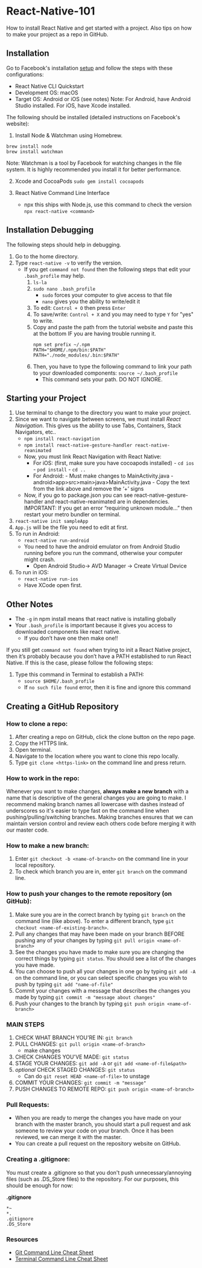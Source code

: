 # React-Native-101
How to install React Native and get started with a project. Also tips on how to make your project as a repo in GitHub. 

## Installation 
Go to Facebook's installation [setup](https://reactnative.dev/docs/environment-setup) and follow the steps with these configurations: 
- React Native CLI Quickstart 
- Development OS: macOS
- Target OS: Android or iOS (see notes) 
Note: For Android, have Android Studio installed. For iOS, have Xcode installed.

The following should be installed (detailed instructions on Facebook's website):
1. Install Node & Watchman using Homebrew.
  ```
  brew install node 
  brew install watchman
  ```
Note: Watchman is a tool by Facebook for watching changes in the file system. It is highly recommended you install it for better performance. 

2. Xcode and CocoaPods 
  `sudo gem install cocoapods`

3. React Native Command Line Interface 
   - npx this ships with Node.js, use this command to check the version 
   `npx react-native <command>`

## Installation Debugging 
The following steps should help in debugging. 
1. Go to the home directory. 
2. Type `react-native -v` to verify the version. 
   - If you get `command not found` then the following steps that edit your `.bash_profile` may help. 
     1. `ls-la` 
     2. `sudo nano .bash_profile`
        - `sudo` forces your computer to give access to that file 
        - `nano` gives you the ability to write/edit it 
     3. To edit: `Control + O` then press `Enter` 
     4. To save/write: `Control + X` and you may need to type `Y` for "yes" to write. 
     5. Copy and paste the path from the tutorial website and paste this at the bottom IF you are having trouble running it. 
        ```
        npm set prefix ~/.npm
        PATH="$HOME/.npm/bin:$PATH"
        PATH="./node_modules/.bin:$PATH"
        ```
     6. Then, you have to type the following command to link your path to your downloaded components: 
        `source ~/.bash_profile`
        - This command sets your path. DO NOT IGNORE.
        
## Starting your Project
1. Use terminal to change to the directory you want to make your project.
2. Since we want to navigate between screens, we must install *React Navigation*. This gives us the ability to use Tabs, Containers, Stack Navigators, etc.. 
   - `npm install react-navigation`
   - `npm install react-native-gesture-handler react-native-reanimated`
   - Now, you must link React Navigation with React Native: 
     - For iOS: (first, make sure you have cocoapods installed)
            - `cd ios`
            - `pod install`
            - `cd ..`
     - For Android: 
            - Must make changes to MainActivity.java 
              - android>app>src>main>java>MainActivity.java
              - Copy the text from the link above and remove the ‘+’ signs 
   - Now, if you go to package.json you can see react-native-gesture-handler and react-native-reanimated are in dependencies. 
IMPORTANT: If you get an error “requiring unknown module…” then restart your metro bundler on terminal.
3. `react-native init sampleApp`
4. `App.js` will be the file you need to edit at first.
5. To run in Android: 
   - `react-native run-android`
   - You need to have the android emulator on from Android Studio running before you run the command, otherwise your computer might crash. 
     - Open Android Studio-> AVD Manager -> Create Virtual Device 
6. To run in iOS: 
   - `react-native run-ios`
   - Have XCode open first.

## Other Notes 
- The `-g` in npm install means that react native is installing globally 
- Your `.bash_profile` is important because it gives you access to downloaded components like react native. 
  - If you don’t have one then make one!!
  
If you still get `command not found` when trying to init a React Native project, then it’s probably because you don’t have a PATH established to run React Native. If this is the case, please follow the following steps: 
1. Type this command in Terminal to establish a PATH:
   - `source $HOME/.bash_profile`
   - If `no such file found` error, then it is fine and ignore this command

## Creating a GitHub Repository 

### How to clone a repo:

1. After creating a repo on GitHub, click the clone button on the repo page.
2. Copy the HTTPS link.
3. Open terminal. 
4. Navigate to the location where you want to clone this repo locally. 
5. Type `git clone <https-link>` on the command line and press return.

### How to work in the repo:

Whenever you want to make changes, **always make a new branch** with a name that is descriptive of the general changes you are going to make. I recommend making branch names all lowercase with dashes instead of underscores so it's easier to type fast on the command line when pushing/pulling/switching branches. Making branches ensures that we can maintain version control and review each others code before merging it with our master code.

### How to make a new branch: 
1. Enter `git checkout -b <name-of-branch>` on the command line in your local repository.
2. To check which branch you are in, enter `git branch` on the command line.

### How to push your changes to the remote repository (on GitHub):

1. Make sure you are in the correct branch by typing `git branch` on the command line (like above). To enter a different branch, type `git checkout <name-of-existing-branch>`.
2. Pull any changes that may have been made on your branch BEFORE pushing any of your changes by typing `git pull origin <name-of-branch>`
2. See the changes you have made to make sure you are changing the correct things by typing `git status`. You should see a list of the changes you have made.
3. You can choose to push all your changes in one go by typing `git add -A` on the command line, or you can select specific changes you wish to push by typing `git add "name-of-file"`
4. Commit your changes with a message that describes the changes you made by typing `git commit -m "message about changes"`
5. Push your changes to the branch by typing `git push origin <name-of-branch>`

### MAIN STEPS

1. CHECK WHAT BRANCH YOU'RE IN: `git branch`
2. PULL CHANGES: `git pull origin <name-of-branch>`
    * make changes
3. CHECK CHANGES YOU'VE MADE: `git status`
4. STAGE YOUR CHANGES: `git add -A` or `git add <name-of-file&path>` 
5. *optional* CHECK STAGED CHANGES: `git status`
     * Can do `git reset HEAD <name-of-file>` to unstage
5. COMMIT YOUR CHANGES: `git commit -m "message"`
6. PUSH CHANGES TO REMOTE REPO: `git push origin <name-of-branch>`

### Pull Requests:

* When you are ready to merge the changes you have made on your branch with the master branch, you should start a pull request and ask someone to review your code on your branch. Once it has been reviewed, we can merge it with the master.
* You can create a pull request on the repository website on GitHub.

### Creating a .gitignore:

You must create a .gitignore so that you don't push unnecessary/annoying files (such as .DS_Store files) to the repository. For our purposes, this should be enough for now:

**.gitignore**
```
*~
*.
.gitignore
.DS_Store
```

### Resources

* [Git Command Line Cheat Sheet](https://gist.github.com/davfre/8313299)
* [Terminal Command Line Cheat Sheet](https://www.git-tower.com/blog/posts/command-line-cheat-sheet)



